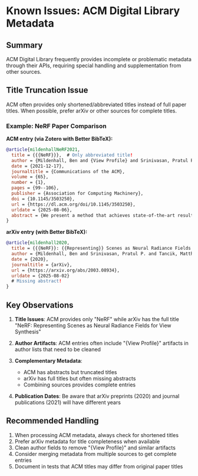# Known Issues: ACM Digital Library Metadata

## Summary
ACM Digital Library frequently provides incomplete or problematic metadata through their APIs, requiring special handling and supplementation from other sources.

## Title Truncation Issue
ACM often provides only shortened/abbreviated titles instead of full paper titles. When possible, prefer arXiv or other sources for complete titles.

### Example: NeRF Paper Comparison

**ACM entry (via Zotero with Better BibTeX):**
```bibtex
@article{mildenhallNeRF2021,
  title = {{{NeRF}}},  # Only abbreviated title!
  author = {Mildenhall, Ben and {View Profile} and Srinivasan, Pratul P. and {View Profile} and Tancik, Matthew and {View Profile} and Barron, Jonathan T. and {View Profile} and Ramamoorthi, Ravi and {View Profile} and Ng, Ren and {View Profile}},
  date = {2021-12-17},
  journaltitle = {Communications of the ACM},
  volume = {65},
  number = {1},
  pages = {99--106},
  publisher = {Association for Computing Machinery},
  doi = {10.1145/3503250},
  url = {https://dl.acm.org/doi/10.1145/3503250},
  urldate = {2025-08-06},
  abstract = {We present a method that achieves state-of-the-art results...}  # Has abstract
}
```

**arXiv entry (with Better BibTeX):**
```bibtex
@article{mildenhall2020,
  title = {{{NeRF}}: {{Representing}} Scenes as Neural Radiance Fields for View Synthesis},  # Full title!
  author = {Mildenhall, Ben and Srinivasan, Pratul P. and Tancik, Matthew and Barron, Jonathan T. and Ramamoorthi, Ravi and Ng, Ren},
  date = {2020},
  journaltitle = {arXiv},
  url = {https://arxiv.org/abs/2003.08934},
  urldate = {2025-08-02}
  # Missing abstract!
}
```

## Key Observations

1. **Title Issues**: ACM provides only "NeRF" while arXiv has the full title "NeRF: Representing Scenes as Neural Radiance Fields for View Synthesis"

2. **Author Artifacts**: ACM entries often include "{View Profile}" artifacts in author lists that need to be cleaned

3. **Complementary Metadata**:
   - ACM has abstracts but truncated titles
   - arXiv has full titles but often missing abstracts
   - Combining sources provides complete entries

4. **Publication Dates**: Be aware that arXiv preprints (2020) and journal publications (2021) will have different years

## Recommended Handling

1. When processing ACM metadata, always check for shortened titles
2. Prefer arXiv metadata for title completeness when available
3. Clean author fields to remove "{View Profile}" and similar artifacts
4. Consider merging metadata from multiple sources to get complete entries
5. Document in tests that ACM titles may differ from original paper titles
